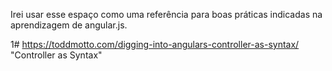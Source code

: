 
Irei usar esse espaço como uma referência para boas práticas indicadas na aprendizagem de angular.js.


1#  https://toddmotto.com/digging-into-angulars-controller-as-syntax/
    "Controller as Syntax"